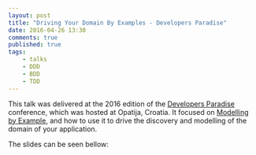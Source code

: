 ```yaml
---
layout: post
title: "Driving Your Domain By Examples - Developers Paradise"
date: 2016-04-26 13:30
comments: true
published: true
tags:
    - talks
    - DDD
    - BDD
    - TDD
---
```


This talk was delivered at the 2016 edition of the  [Developers Paradise](http://www.developers-paradise.com/speaker/marco-lopes/) conference, which was hosted at Opatija, Croatia. It focused on [Modelling by Example](http://stakeholderwhisperer.com/posts/2014/10/introducing-modelling-by-example), and how to use it to drive the discovery and modelling of the domain of your application.

The slides can be seen bellow:

<script async class="speakerdeck-embed"
data-id="612747d14c0c4fc0bfdbb27d88bf412f" data-ratio="1.33333333333333"
src="//speakerdeck.com/assets/embed.js"></script>


